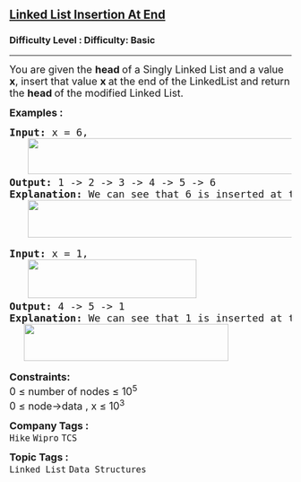 <h2><a href="https://www.geeksforgeeks.org/problems/linked-list-insertion-1587115620/1?page=1&difficulty=Basic&sortBy=submissions">Linked List Insertion At End</a></h2><h3>Difficulty Level : Difficulty: Basic</h3><hr><div class="problems_problem_content__Xm_eO"><p><span style="font-size: 18px;">You are given the <strong>head </strong>of a Singly Linked List and a value <strong>x</strong>, insert that value <strong>x </strong>at the end of the LinkedList and return the <strong>head </strong>of the modified Linked List.</span></p>
<p><span style="font-size: 18px;"><strong>Examples :</strong></span></p>
<pre><span style="font-size: 18px;"><strong>Input: </strong>x = 6,<br> &nbsp; <img src="https://media.geeksforgeeks.org/img-practice/prod/addEditProblem/700525/Web/Other/blobid2_1755948542.webp" width="489" height="64"><br><strong>Output: </strong>1 -&gt; 2 -&gt; 3 -&gt; 4 -&gt; 5 -&gt; 6<strong>
Explanation: </strong>We can see that 6 is inserted at the end of the linkedlist<strong>.<br> &nbsp; <img src="https://media.geeksforgeeks.org/img-practice/prod/addEditProblem/700525/Web/Other/blobid3_1755948555.webp" width="583" height="67"></strong></span>
</pre>
<pre><span style="font-size: 18px;"><strong>Input: </strong>x = 1,<br>   <img src="https://media.geeksforgeeks.org/img-practice/prod/addEditProblem/700525/Web/Other/blobid0_1755948331.webp" width="301" height="69"><br></span><span style="font-size: 18px;"><strong>Output: </strong>4 -&gt; 5 -&gt; 1<br><strong>Explanation: </strong>We can see that 1 is inserted at the end of the linked list<span style="font-family: -apple-system, BlinkMacSystemFont, 'Segoe UI', Roboto, Oxygen, Ubuntu, Cantarell, 'Open Sans', 'Helvetica Neue', sans-serif;">.</span><strong style="font-family: -apple-system, BlinkMacSystemFont, 'Segoe UI', Roboto, Oxygen, Ubuntu, Cantarell, 'Open Sans', 'Helvetica Neue', sans-serif;"><br>      <img src="https://media.geeksforgeeks.org/img-practice/prod/addEditProblem/700525/Web/Other/blobid1_1755948342.webp" width="365" height="66"></strong><strong><br></strong></span></pre>
<p><span style="font-size: 18px;"><strong>Constraints:</strong><br>0 ≤ number of nodes ≤ 10<sup>5<br></sup>0 ≤ node-&gt;data , x ≤ 10<sup>3</sup><sup><br></sup></span></p></div><p><span style=font-size:18px><strong>Company Tags : </strong><br><code>Hike</code>&nbsp;<code>Wipro</code>&nbsp;<code>TCS</code>&nbsp;<br><p><span style=font-size:18px><strong>Topic Tags : </strong><br><code>Linked List</code>&nbsp;<code>Data Structures</code>&nbsp;